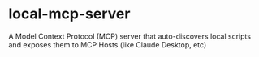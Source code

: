 # local-mcp-server
A Model Context Protocol (MCP) server that auto-discovers local scripts and exposes them to MCP Hosts (like Claude Desktop, etc)
